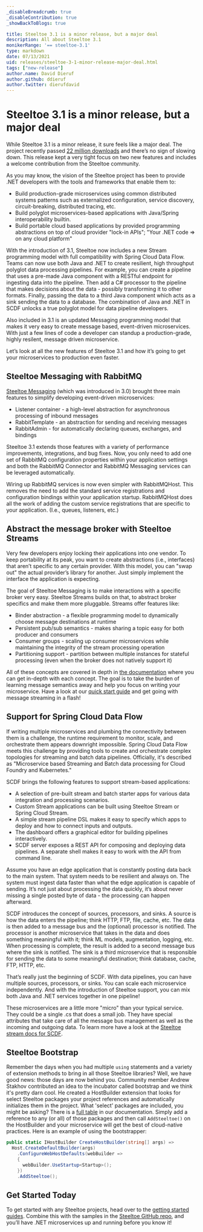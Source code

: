 ```yaml
---
_disableBreadcrumb: true
_disableContribution: true
_showBackToBlogs: true

title: Steeltoe 3.1 is a minor release, but a major deal
description: All about Steeltoe 3.1
monikerRange: '== steeltoe-3.1'
type: markdown
date: 07/13/2021
uid: releases/steeltoe-3-1-minor-release-major-deal.html
tags: ["new-release"]
author.name: David Dieruf
author.github: ddieruf
author.twitter: dierufdavid
---
```


# Steeltoe 3.1 is a minor release, but a major deal

While Steeltoe 3.1 is a minor release, it sure feels like a major deal. The project recently passed [22 million downloads](https://www.nuget.org/profiles/SteeltoeOSS) and there’s no sign of slowing down. This release kept a very tight focus on two new features and includes a welcome contribution from the Steeltoe community.

As you may know, the vision of the Steeltoe project has been to provide .NET developers with the tools and frameworks that enable them to:

* Build production-grade microservices using common distributed systems patterns such as externalized configuration, service discovery, circuit-breaking, distributed tracing, etc.
* Build polyglot microservices-based applications with Java/Spring interoperability builtin.
* Build portable cloud based applications by provided programming abstractions on top of cloud provider "lock-in APIs"; "Your .NET code => on any cloud platform"

With the introduction of 3.1, Steeltoe now includes a new Stream programming model with full compatibility with Spring Cloud Data Flow. Teams can now use both Java and .NET to create resilient, high throughput polyglot data processing pipelines. For example, you can create a pipeline that uses a pre-made Java component with a RESTful endpoint for ingesting data into the pipeline. Then add a C# processor to the pipeline that makes decisions about the data - possibly transforming it to other formats. Finally, passing the data to a third Java component which acts as a sink sending the data to a database. The combination of Java and .NET in SCDF unlocks a true polyglot model for data pipeline developers.

Also included in 3.1 is an updated Messaging programming model that makes it very easy to create message based, event-driven microservices. With just a few lines of code a developer can standup a production-grade, highly resilent, message driven microservice.

Let’s look at all the new features of Steeltoe 3.1 and how it’s going to get your microservices to production even faster.

## Steeltoe Messaging with RabbitMQ

[Steeltoe Messaging](https://docs.steeltoe.io/api/v3/messaging/) (which was introduced in 3.0) brought three main features to simplify developing event-driven microservices:

* Listener container - a high-level abstraction for asynchronous processing of inbound messages
* RabbitTemplate - an abstraction for sending and receiving messages
* RabbitAdmin - for automatically declaring queues, exchanges, and bindings

Steeltoe 3.1 extends those features with a variety of performance improvements, integrations, and bug fixes. Now, you only need to add one set of RabbitMQ configuration properties within your application settings and both the RabbitMQ Connector and RabbitMQ Messaging services can be leveraged automatically.

Wiring up RabbitMQ services is now even simpler with RabbitMQHost. This removes the need to add the standard service registrations and configuration bindings within your application startup. RabbitMQHost does all the work of adding the custom service registrations that are specific to your application. (I.e., queues, listeners, etc.)

## Abstract the message broker with Steeltoe Streams

Very few developers enjoy locking their applications into one vendor. To keep portability at its peak, you want to create abstractions (i.e., interfaces) that aren’t specific to any certain provider. With this model, you can "swap out" the actual provider’s library for another. Just simply implement the interface the application is expecting.

The goal of Steeltoe Messaging is to make interactions with a specific broker very easy. Steeltoe Streams builds on that, to abstract broker specifics and make them more pluggable. Streams offer features like:

* Binder abstraction - a flexible programming model to dynamically choose message destinations at runtime
* Persistent pub/sub semantics - makes sharing a topic easy for both producer and consumers
* Consumer groups - scaling up consumer microservices while maintaining the integrity of the stream processing operation
* Partitioning support - partition between multiple instances for stateful processing (even when the broker does not natively support it)

All of these concepts are covered in depth in [the documentation](https://docs.steeltoe.io/api/v3/stream/) where you can get in-depth with each concept. The goal is to take the burden of learning message semantics away and help you focus on writing your microservice. Have a look at our [quick start guide](https://docs.steeltoe.io/guides/stream/quick-start.html) and get going with message streaming in a flash!

## Support for Spring Cloud Data Flow

If writing multiple microservices and plumbing the connectivity between them is a challenge, the runtime requirement to monitor, scale, and orchestrate them appears downright impossible. Spring Cloud Data Flow meets this challenge by providing tools to create and orchestrate complex topologies for streaming and batch data pipelines. Officially, it's described as "Microservice based Streaming and Batch data processing for Cloud Foundry and Kubernetes."

SCDF brings the following features to support stream-based applications:

* A selection of pre-built stream and batch starter apps for various data integration and processing scenarios.
* Custom Stream applications can be built using Steeltoe Stream or Spring Cloud Stream.
* A simple stream pipeline DSL makes it easy to specify which apps to deploy and how to connect inputs and outputs.
* The dashboard offers a graphical editor for building pipelines interactively.
* SCDF server exposes a REST API for composing and deploying data pipelines. A separate shell makes it easy to work with the API from command line.

Assume you have an edge application that is constantly posting data back to the main system. That system needs to be resilient and always on. The system must ingest data faster than what the edge application is capable of sending. It’s not just about processing the data quickly, it’s about never missing a single posted byte of data - the processing can happen afterward.

SCDF introduces the concept of sources, processors, and sinks. A source is how the data enters the pipeline; think HTTP, FTP, file, cache, etc. The data is then added to a message bus and the (optional) processor is notified. The processor is another microservice that takes in the data and does something meaningful with it; think ML models, augmentation, logging, etc. When processing is complete, the result is added to a second message bus where the sink is notified. The sink is a third microservice that is responsible for sending the data to some meaningful destination; think database, cache, FTP, HTTP, etc.

That’s really just the beginning of SCDF. With data pipelines, you can have multiple sources, processors, or sinks. You can scale each microservice independently. And with the introduction of Steeltoe support, you can mix both Java and .NET services together in one pipeline!

These microservices are a little more "micro" than your typical service. They could be a single .cs that does a small job. They have special attributes that take care of all the message bus management as well as the incoming and outgoing data. To learn more have a look at the [Steeltoe stream docs for SCDF](https://docs.steeltoe.io/api/v3/stream/data-flow-stream.html).

## Steeltoe Bootstrap

Remember the days when you had multiple `using` statements  and a variety of extension methods to bring in all those Steeltoe libraries? Well, we have good news: those days are now behind you. Community member Andrew Stakhov contributed an idea to the incubator called bootstrap and we think it's pretty darn cool. He created a HostBuilder extension that looks for select Steeltoe packages your project references and automatically initializes them in the project. What 'select' packages are included, you might be asking? There is a [full table](https://docs.steeltoe.io/api/v3/bootstrap/index.html#supported-steeltoe-packages) in our documentation. Simply add a reference to any (or all) of those packages and then call `AddSteeltoe()` on the HostBuilder and your microservice will get the best of cloud-native practices. Here is an example of using the bootstrapper:

```csharp
public static IHostBuilder CreateHostBuilder(string[] args) =>
  Host.CreateDefaultBuilder(args)
    .ConfigureWebHostDefaults(webBuilder =>
    {
      webBuilder.UseStartup<Startup>();
    })
    .AddSteeltoe();
```

## Get Started Today

To get started with any Steeltoe projects, head over to the [getting started guides](https://docs.steeltoe.io/guides/). Combine this with the samples in the [Steeltoe GitHub repo](https://github.com/SteeltoeOSS/Samples), and you’ll have .NET microservices up and running before you know it!
